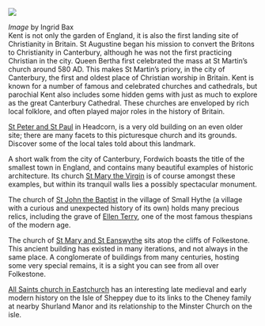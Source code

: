 <a href="https://dev.visual-essays.app"><img src="https://dev-visual-essays.netlify.app/images/ve-button.png"/></a>
<param author="Andrew Vincent" banner="https://stor.artstor.org/stor/19dd8250-567d-401f-af5e-2c86842c2a9f" layout="vtl" title="The Hidden Gems of Parochial Kent" ve-config=""/>

<param aliases="Headcorn" eid="Q743020" ve-entity=""/>
<param aliases="Fordwich" eid="Q2177468" ve-entity=""/>
<param aliases="Smallhythe" eid="Q3486845" ve-entity=""/>
<param aliases="Folkestone" eid="Q375314" ve-entity=""/>
<param aliases="Canterbury" eid="Q29303" ve-entity=""/>
<param aliases="St Martin and St Eanswythe" eid="Q17546000" ve-entity=""/>
<param aliases="St Martin's Church" eid="Q840462" ve-entity=""/>

_Image_ by Ingrid Bax   
Kent is not only the garden of England, it is also the first landing site of Christianity in Britain. St Augustine began his mission to convert the Britons to Christianity in Canterbury, although he was not the first practicing Christian in the city. Queen Bertha first celebrated the mass at St Martin’s church around 580 AD. This makes St Martin’s priory, in the city of Canterbury, the first and oldest place of Christian worship in Britain. Kent is known for a number of famous and celebrated churches and cathedrals, but parochial Kent also includes some hidden gems with just as much to explore as the great Canterbury Cathedral. These churches are enveloped by rich local folklore, and often played major roles in the history of Britain. 
<param label="St Martin's Church, Canterbury" url="https://stor.artstor.org/stor/5394b37b-30f1-4c6c-a751-990c98a13f1f" ve-image=""/>
<param center="Q840462" ve-map="" zoom="15"/>

[St Peter and St Paul](/churches/stpandp-headcorn) in Headcorn, is a very old building on an even older site; there are many facets to this picturesque church and its grounds. Discover some of the local tales told about this landmark.
<param label="St Peter and St Paul, Headcorn" url="https://stor.artstor.org/stor/d4be729a-0826-4b0f-8eaa-6a4c33dbbc99" ve-image=""/>
<param center="Q743020" ve-map="" zoom="15"/>

 A short walk from the city of Canterbury, Fordwich boasts the title of the smallest town in England, and contains many beautiful examples of historic architecture. Its church [ St Mary the Virgin](/churches/stmary-fordwich) is of course amongst these examples, but within its tranquil walls lies a possibly spectacular monument. 
 <param attribution="Andrew Vincent" label="St Mary the Virgin, Fordwich" url="https://stor.artstor.org/stor/b19db3c3-6ab8-494d-b5eb-ae98c085602d" ve-image=""/>
 <param center="Q2177468" ve-map="" zoom="15"/>

The church of [St John the Baptist](/churches/stjohn-smallhythe) in the village of Small Hythe (a village with a curious and unexpected history of its own) holds many precious relics, including the grave of [Ellen Terry](/20c/20c-terry-biography), one of the most famous thespians of the modern age. 
<param attribution="Andrew Vincent" label="St John the Baptist, Smallhythe" url="https://stor.artstor.org/stor/62da9026-fd94-40de-9f54-ad63696fdc9e" ve-image=""/>
<param center="Q3486845" ve-map="" zoom="15"/>

The church of [St Mary and St Eanswythe](/churches/steanswythe-folkestone) sits atop the cliffs of Folkestone. This ancient building has existed in many iterations, and not always in the same place. A conglomerate of buildings from many centuries, hosting some very special remains, it is a sight you can see from all over Folkestone.  
<param attribution="Andrew Vincent" label="St Mary and St Eanswythe, Folkestone" url="https://stor.artstor.org/stor/35bc9f9f-8fd4-4164-8042-c0ddbae953b1" ve-image=""/>
<param center="Q17546000" ve-map="" zoom="15"/>

[All Saints church in Eastchurch](/churches/allsaints-eastchurch) has an interesting late medieval and early modern history on the Isle of Sheppey due to its links to the Cheney family at nearby Shurland Manor and its relationship to the Minster Church on the isle.
<param ve-image-v2 manifest="https://iiif.juncture-digital.org/wc:Eastchurch_Sheppey_9223.JPG/manifest.json">
